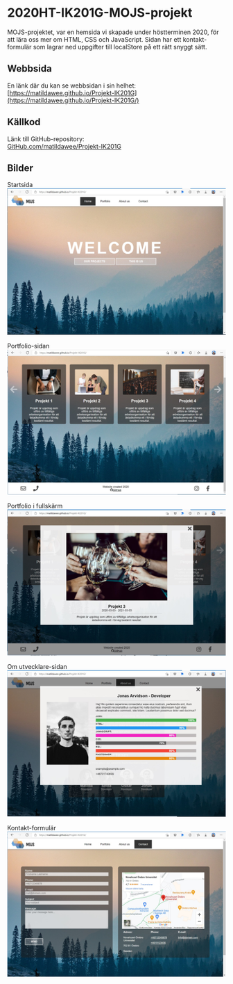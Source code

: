 # 2020HT-IK201G-MOJS-projekt
MOJS-projektet, var en hemsida vi skapade under höstterminen 2020, för att lära oss mer om HTML, CSS och JavaScript. Sidan har ett kontakt-formulär som lagrar ned uppgifter till localStore på ett rätt snyggt sätt. 

## Webbsida
En länk där du kan se webbsidan i sin helhet:  
[https://matildawee.github.io/Projekt-IK201G](https://matildawee.github.io/Projekt-IK201G/)

## Källkod
Länk till GitHub-repository:  
[GitHub.com/matildawee/Projekt-IK201G](https://github.com/matildawee/Projekt-IK201G)

## Bilder
  
Startsida
![IK201G-projektarbete: MOJS-webbsida start](./2020-09-IK201G-MOJS-1start.jpg)
  
Portfolio-sidan
![IK201G-projektarbete: MOJS-webbsida portfolio](./2020-09-IK201G-MOJS-2portfolio.jpg)
  
Portfolio i fullskärm
![IK201G-projektarbete: MOJS-webbsida portfolio fullskärm](./2020-09-IK201G-MOJS-3portfolio.jpg)
  
Om utvecklare-sidan
![IK201G-projektarbete: MOJS-webbsida about](./2020-09-IK201G-MOJS-4about.jpg)
  
Kontakt-formulär
![IK201G-projektarbete: MOJS-webbsida contact](./2020-09-IK201G-MOJS-5contact.jpg)
  
  